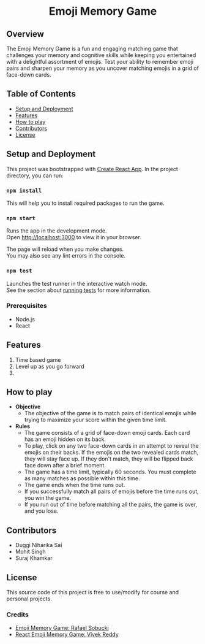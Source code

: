 <h1 align="center">Emoji Memory Game</h1>

## Overview

The Emoji Memory Game is a fun and engaging matching game that challenges your memory and cognitive skills while keeping you entertained with a delightful assortment of emojis. Test your ability to remember emoji pairs and sharpen your memory as you uncover matching emojis in a grid of face-down cards.

## Table of Contents

- [Setup and Deployment](#setup-and-deployment)
- [Features](#features)
- [How to play](#how-to-play)
- [Contributors](#contributors)
- [License](#license)

## Setup and Deployment
This project was bootstrapped with [Create React App](https://github.com/facebook/create-react-app).
In the project directory, you can run:

### `npm install`

This will help you to install required packages to run the game.

### `npm start`

Runs the app in the development mode.\
Open [http://localhost:3000](http://localhost:3000) to view it in your browser.

The page will reload when you make changes.\
You may also see any lint errors in the console.

### `npm test`

Launches the test runner in the interactive watch mode.\
See the section about [running tests](https://facebook.github.io/create-react-app/docs/running-tests) for more information.

### Prerequisites
- Node.js
- React

## Features
1. Time based game
2. Level up as you go forward
3. 

## How to play
- **Objective**
    - The objective of the game is to match pairs of identical emojis while trying to maximize your score within the given time limit.
- **Rules**
    - The game consists of a grid of face-down emoji cards. Each card has an emoji hidden on its back.
    - To play, click on any two face-down cards in an attempt to reveal the emojis on their backs. If the emojis on the two revealed cards match, they will stay face up. If they don't match, they will be flipped back face down after a brief moment.
    - The game has a time limit, typically 60 seconds. You must complete as many matches as possible within this time.
    - The game ends when the time runs out.
    - If you successfully match all pairs of emojis before the time runs out, you win the game.
    - If you run out of time before matching all the pairs, the game is over, and you lose.

## Contributors
 - Duggi Niharika Sai
 - Mohit Singh
 - Suraj Khamkar

## License
This source code of this project is free to use/modify for course and personal projects.

### Credits
- [Emoji Memory Game: Rafael Sobucki](https://github.com/sobucki/emoji-memory-game)
- [React Emoji Memory Game: Vivek Reddy](https://github.com/vivekreddy-k/emoji-game-react-15)


